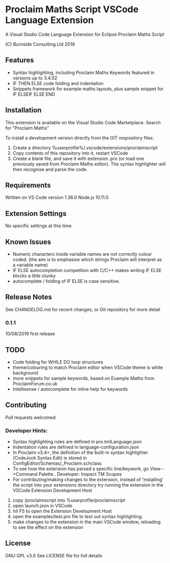 # Proclaim Maths Script VSCode Language Extension

A Visual Studio Code Language Extension
for Eclipse Proclaim Maths Script

(C)  Burnside Consulting Ltd 2019

## Features

* Syntax highlighting, including Proclaim Maths Keywords featured in versions up to 3.4.02
* IF THEN ELSE code folding and indentation
* Snippets framework for example maths layouts, plus sample snippet for IF ELSEIF ELSE END


## Installation

This extension is available on the Visual Studio Code Marketplace.
Search for "Proclaim Maths"

To install a development version directly from the GIT respository files:
1. Create a directory  %userprofile%/.vscode/extensions/proclaimscript
2. Copy contents of this repository into it, restart VSCode
3. Create a blank file, and save it with extension .pro (or load one previously saved from Proclaim Maths editor). The syntax highlighter will then recognise and parse the code.

## Requirements

Written on VS Code version 1.36.0 Node.js 10.11.0

## Extension Settings

No specific settings at this time.

## Known Issues

* Numeric characters inside variable names are not correctly colour coded. (the aim is to emphasise which strings Proclaim will interpret as a variable name)
* IF ELSE autocompletion competition with C/C++ makes writing IF ELSE blocks a little clunky
* autocomplete / folding of IF ELSE is case sensitive.

## Release Notes
See CHANGELOG.md for recent changes, or Git repository for more detail

### 0.1.1 
10/08/2019 first release 



## TODO
* Code folding for WHILE DO loop structures
* theme/colouring to match Proclaim editor when VSCode theme is white background
* more snippets for sample keywords, based on Example Maths from ProclaimForum.co.uk
* Intellisense / autocomplete for inline help for keywords


## Contributing
Pull requests welcomed

### Developer Hints:
* Syntax highlighting rules are defined in pro.tmlLanguage.json
* Indentation rules are defined in language-configuration.json
* In Proclaim v3.4+, the definition of the built-in syntax highlighter (CodeJock Syntax Edit) is stored in ConfigEditor/Schemas/_Proclaim.schclass
* To see how the extension has parsed a specific line/keywork, go View-->Command Palette.. Developer: Inspect TM Scopes
* For contributing/making changes to the extension, instead of 'installing' the script into your extensions directory try running the extension in the VSCode Extension Development Host 
1. copy /proclaimscript into %userprofile/proclaimscript
2. open launch.json in VSCode
3. hit F5 to open the Extension Development Host
4. open the examples/test.pro file to test out syntax highlighting. 
5. make changes to the extension in the main VSCode window, reloading to see the effect on the extension

## License
GNU GPL v3.0 
See LICENSE file for full details
